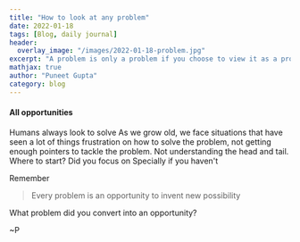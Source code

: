 ```yaml
---
title: "How to look at any problem"
date: 2022-01-18
tags: [Blog, daily journal]
header:
  overlay_image: "/images/2022-01-18-problem.jpg"
excerpt: "A problem is only a problem if you choose to view it as a problem. It is an opportunity."
mathjax: true
author: "Puneet Gupta"
category: blog
---
```



#### All opportunities

Humans always look to solve As we grow old, we face situations that have seen a lot of things
frustration on how to solve the problem, not getting enough pointers to tackle the problem. Not understanding the head and tail. Where to start?
Did you focus on
Specially if you haven't


Remember
>Every problem is an opportunity to invent new possibility

What problem did you convert into an opportunity?

~P
